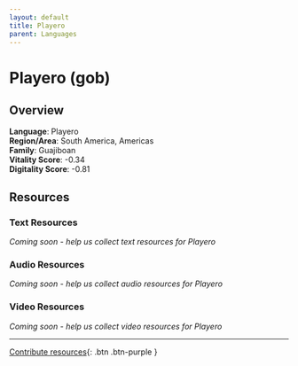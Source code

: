 ```yaml
---
layout: default
title: Playero
parent: Languages
---
```


# Playero (gob)

## Overview

**Language**: Playero  
**Region/Area**: South America, Americas  
**Family**: Guajiboan  
**Vitality Score**: -0.34  
**Digitality Score**: -0.81  

## Resources

### Text Resources
*Coming soon - help us collect text resources for Playero*

### Audio Resources
*Coming soon - help us collect audio resources for Playero*

### Video Resources
*Coming soon - help us collect video resources for Playero*

---

[Contribute resources](https://fairtrain.github.io/){: .btn .btn-purple }
